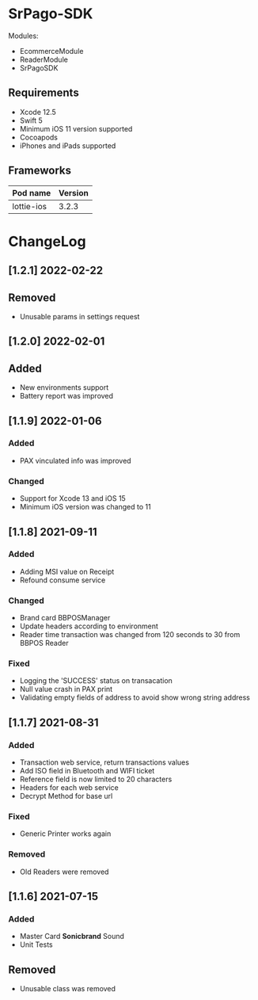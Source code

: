 # SrPago-SDK

Modules:
 - EcommerceModule
 - ReaderModule
 - SrPagoSDK

## Requirements

- Xcode 12.5
- Swift 5
- Minimum iOS 11 version supported
- Cocoapods
- iPhones and iPads supported

## Frameworks

| Pod name              | Version |
| --------------------- | ------- |
| lottie-ios            | 3.2.3   |

# ChangeLog

## [1.2.1] 2022-02-22

## Removed
- Unusable params in settings request

## [1.2.0] 2022-02-01

## Added
- New environments support
- Battery report was improved

## [1.1.9] 2022-01-06

### Added
- PAX vinculated info was improved

### Changed
- Support for Xcode 13 and iOS 15
- Minimum iOS version was changed to 11

## [1.1.8] 2021-09-11

### Added
- Adding MSI value on Receipt
- Refound consume service

### Changed
- Brand card BBPOSManager
- Update headers according to environment
- Reader time transaction was changed from 120 seconds to 30 from BBPOS Reader

### Fixed
- Logging the 'SUCCESS' status on transacation
- Null value crash in PAX print
- Validating empty fields of address to avoid show wrong string address

## [1.1.7] 2021-08-31

### Added
- Transaction web service, return transactions values
- Add ISO field in Bluetooth and WIFI ticket
- Reference field is now limited to 20 characters
- Headers for each web service
- Decrypt Method for base url

### Fixed
- Generic Printer works again

### Removed
- Old Readers were removed

## [1.1.6] 2021-07-15

### Added

- Master Card **Sonicbrand** Sound
- Unit Tests

## Removed
- Unusable class was removed
